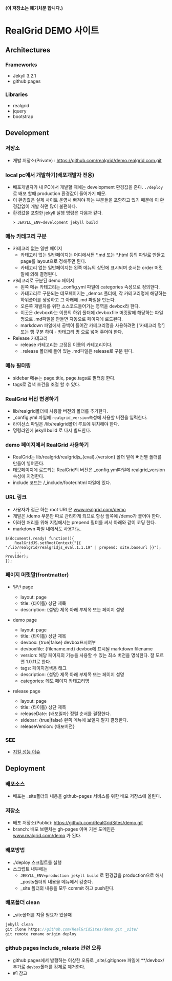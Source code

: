 **(이 저장소는 폐기처분 합니다.)**

# RealGrid DEMO 사이트

## Architectures

### Frameworks

- Jekyll 3.2.1
- github pages

### Libraries

- realgrid
- jquery
- bootstrap

## Development

### 저장소

- 개발 저장소(Private) : https://github.com/realgrid/demo.realgrid.com.git

### local pc에서 개발하기(배포개발자 전용)

- 배포개발자가 내 PC에서 개발할 때에는 development 환경값을 준다. `./deploy`로 배포 할때 production 환경값이 들어가기 때문.
- 이 환경값은 실제 사이트 운영시 빠져야 하는 부분들을 포함하고 있기 때문에 이 환경값없이 개발 하면 많이 불편하다.
- 환경값을 포함한 jekyll 실행 명령은 다음과 같다.
  ```
  > JEKYLL_ENV=development jekyll build
  ```

### 메뉴 카테고리 구분

- 카테고리 없는 일반 페이지
  - 카테고리 없는 일반페이지는 어디에서든 *.md 또는 *.html 등의 파일로 만들고 page를 layout으로 정해주면 된다.
  - 카테고리 없는 일반페이지는 왼쪽 메뉴의 상단에 표시되며 순서는 order 머릿말에 의해 결정된다.
- 카테고리로 구분된 demo 페이지
  - 왼쪽 메뉴 카테고리는 _config.yml 파일에 categories 속성으로 정의한다.
  - 카테고리로 구분되는 데모페이지는 _demos 폴더에, 각 카테고리명에 해당하는 하위폴더를 생성하고 그 아래에 .md 파일을 만든다.
  - 오른쪽 개발자를 위한 소스코드들어가는 영역을 devbox라 한다.
  - 이곳은 devbox라는 이름의 하위 폴더에 devboxfile 머릿말에 해당하는 파일명으로 .md파일을 만들면 자동으로 페이지에 로드된다.
  - markdown 파일에서 공백이 들어간 카테고리명을 사용하려면 ['카테고리 명'] 또는 행 구분 하여 - 카테고리 명 으로 넣어 주어야 한다.
- Release 카테고리
  - release 카테고리는 고정된 이름의 카테고리이다.
  - _release 폴더에 들어 있는 .md파일은 release로 구분 된다.

### 메뉴 필터링

- sidebar 메뉴는 page.title, page.tags로 필터링 한다.
- tags로 검색 조건을 조절 할 수 있다.

### RealGrid 버전 변경하기

- lib/realgrid폴더에 사용할 버전의 폴더를 추가한다.
- _config.yml 파일에 `realgrid_version`속성에 사용할 버전을 입력한다.
- 라이선스 파일은 /lib/realgrid폴더 루트에 위치해야 한다.
- 명령라인에 jekyll build 로 다시 빌드한다.

### demo 페이지에서 RealGrid 사용하기

- RealGrid는 lib/realgrid/realgridjs_{eval}.{version} 폴더 밑에 버전별 폴더를 만들어 넣어준다.
- 데모페이지에 로드되는 RealGrid의 버전은 _config.yml파일에 realgrid_version 속성에 지정한다.
- include 코드는 /_include/footer.html 파일에 있다.

### URL 링크

- 사용자가 접근 하는 root URL은 www.realgrid.com/demo
- 개발은 /demo 부분만 따로 관리하게 되므로 항상 앞쪽에 /demo가 붙어야 한다.
- 이러한 처리를 위해 지킬에서는 prepend 필터를 써서 아래와 같이 코딩 한다.
- markdown 파일 내에서도 사용가능.

```
$(document).ready( function(){
    RealGridJS.setRootContext("{{ "/lib/realgrid/realgridjs_eval.1.1.19" | prepend: site.baseurl }}");
    ...
Provider);
});
```

### 페이지 머릿말(frontmatter)

- 일반 page
  - layout: page
  - title: {타이틀} 상단 제목
  - description: {설명} 제목 아래 부제목 또는 페이지 설명

- demo page
  - layout: page
  - title: {타이틀} 상단 제목
  - devbox: {true|false} devbox표시여부
  - devboxfile: {filename.md} devbox에 표시될 markdown filename
  - version: 해당 페이지의 기능을 사용할 수 있는 최소 버전을 명식한다. 잘 모르면 1.0.11로 한다.
  - tags: 페이지검색용 태그
  - description: {설명} 제목 아래 부제목 또는 페이지 설명
  - categories: 데모 페이지 카테고리명

- release page
  - layout: page
  - title: {타이틀} 상단 제목
  - releaseDate: {배포일자} 정렬 순서를 결정한다.
  - sidebar: {true|false} 왼쪽 메뉴에 보일지 말지 결정한다.
  - releaseVersion: {배포버전}

### SEE

- [지킬 성능 이슈](https://wiredcraft.com/blog/make-jekyll-fast/)

## Deployment

### 배포소스

- 배포는 _site폴더의 내용을 github-pages 서비스를 위한 배포 저장소에 올린다.

### 저장소

- 배포 저장소(Public): https://github.com/RealGridSites/demo.git
- branch: 배포 브랜치는 gh-pages 이며 기본 도메인은 www.realgrid.com/demo 가 된다.

### 배포방법

- ./deploy 스크립트를 실행
- 스크립트 내부에는
  - `JEKYLL_ENV=production jekyll build` 로 환경값을 production으로 해서 _posts폴더의 내용을 메뉴에서 감춘다.
  - _site 폴더의 내용을 모두 commit 하고 push한다.

### 배포폴더 clean

- _site폴더를 지울 필요가 있을때

```js
jekyll clean
git clone https://github.com/RealGridSites/demo.git _site/
git remote rename origin deploy
```

### github pages include_releate 관련 오류

- github pages에서 발행하는 이상한 오류로 _site/.gitignore 파일에 **/devbox/ 추가로 `devbox`폴더를 강제로 제거한다.
- #1 참고
